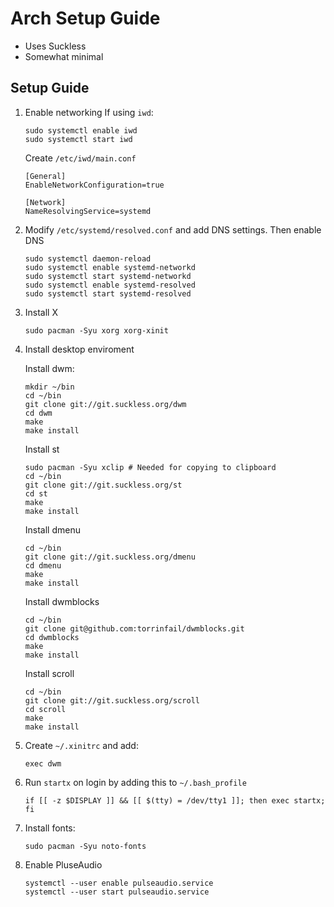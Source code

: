 # Arch Setup Guide

- Uses Suckless
- Somewhat minimal

## Setup Guide

1.  Enable networking
    If using `iwd`:
    ```
    sudo systemctl enable iwd
    sudo systemctl start iwd
    ```
    Create `/etc/iwd/main.conf`
    ```
    [General]
    EnableNetworkConfiguration=true

    [Network]
    NameResolvingService=systemd
    ```
2.  Modify `/etc/systemd/resolved.conf` and add DNS settings. Then enable DNS
    ```
    sudo systemctl daemon-reload
    sudo systemctl enable systemd-networkd
    sudo systemctl start systemd-networkd
    sudo systemctl enable systemd-resolved
    sudo systemctl start systemd-resolved
    ```
3.  Install X
    ```
    sudo pacman -Syu xorg xorg-xinit
    ```
4.  Install desktop enviroment

    Install dwm:
    ```
    mkdir ~/bin
    cd ~/bin
    git clone git://git.suckless.org/dwm
    cd dwm
    make
    make install
    ```
    Install st
    ```
    sudo pacman -Syu xclip # Needed for copying to clipboard
    cd ~/bin
    git clone git://git.suckless.org/st
    cd st
    make
    make install
    ```
    Install dmenu
    ```
    cd ~/bin
    git clone git://git.suckless.org/dmenu
    cd dmenu
    make
    make install
    ```
    Install dwmblocks
    ```
    cd ~/bin
    git clone git@github.com:torrinfail/dwmblocks.git
    cd dwmblocks
    make
    make install
    ```
    Install scroll
    ```
    cd ~/bin
    git clone git://git.suckless.org/scroll
    cd scroll
    make
    make install
    ```
5. Create `~/.xinitrc` and add:
    ```
    exec dwm
    ```
6. Run `startx` on login by adding this to `~/.bash_profile`
    ```
    if [[ -z $DISPLAY ]] && [[ $(tty) = /dev/tty1 ]]; then exec startx; fi
    ```
7. Install fonts:
    ```
    sudo pacman -Syu noto-fonts
    ```
8. Enable PluseAudio
    ```
    systemctl --user enable pulseaudio.service
    systemctl --user start pulseaudio.service
    ```
